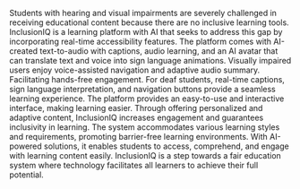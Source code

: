 Students with hearing and visual impairments are severely challenged in receiving educational content because there are no inclusive learning tools. InclusionIQ is a learning platform with AI that seeks to address this gap by incorporating real-time accessibility features. The platform comes with AI-created text-to-audio with captions, audio learning, and an AI avatar that can translate text and voice into sign language animations. Visually impaired users enjoy voice-assisted navigation and adaptive audio summary. Facilitating hands-free engagement. For deaf students, real-time captions, sign language interpretation, and navigation buttons provide a seamless learning experience. The platform provides an easy-to-use and interactive interface, making learning easier. Through offering personalized and adaptive content, InclusionIQ increases engagement and guarantees inclusivity in learning. The system accommodates various learning styles and requirements, promoting barrier-free learning environments. With AI-powered solutions, it enables students to access, comprehend, and engage with learning content easily. InclusionIQ is a step towards a fair education system where technology facilitates all learners to achieve their full potential.
